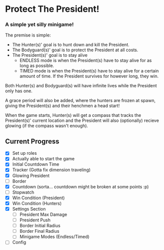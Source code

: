 # Protect The President!

### A simple yet silly minigame!

The premise is simple:

- The Hunter(s)' goal is to hunt down and kill the President.
- The Bodyguard(s)' goal is to protect the President at all costs.
- The President(s)' goal is to stay alive
  - ENDLESS mode is when the President(s) have to stay alive for as long as possible.
  - TIMED mode is when the President(s) have to stay alive for a certain amount of time. If the President survives for however long, they win.

Both Hunter(s) and Bodyguard(s) will have infinite lives while the President only has one.

A grace period will also be added, where the hunters are frozen at spawn, giving the President(s) and their henchmen a head start!

When the game starts, Hunter(s) will get a compass that tracks the President(s)' current location and the President will also (optionally) recieve glowing (if the compass wasn't enough).

## Current Progress
- [X] Set up roles
- [X] Actually able to start the game
- [X] Initial Countdown Time
- [X] Tracker (Gotta fix dimension traveling)
- [X] Glowing President
- [ ] Border
- [X] Countdown (sorta... countdown might be broken at some points :p)
- [ ] Stopwatch
- [X] Win Condition (President)
- [X] Win Condition (Hunters)
- [X] Settings Section
  - [ ] President Max Damage
  - [ ] President Push
  - [ ] Border Initial Radius
  - [ ] Border Final Radius
  - [ ] Minigame Modes (Endless/Timed)
- [ ] Config